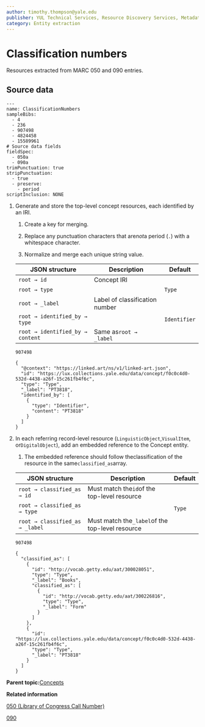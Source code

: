 ```yaml
---
author: timothy.thompson@yale.edu
publisher: YUL Technical Services, Resource Discovery Services, Metadata Services Unit
category: Entity extraction
---
```


# Classification numbers

Resources extracted from MARC 050 and 090 entries.

## Source data

```
---
name: ClassificationNumbers
sampleBibs:
  - 4
  - 236
  - 907498
  - 4824458
  - 15589961
# Source data fields
fieldSpec:
  - 050a
  - 090a
trimPunctuation: true
stripPunctuation:
  - true
  - preserve:
    - period
scriptInclusion: NONE
```

1.  Generate and store the top-level concept resources, each identified by an IRI.

    1.  Create a key for merging.

    2.  Replace any punctuation characters that are*not*a period \(`.`\) with a whitespace character.

    3.  Normalize and merge each unique string value.

    |JSON structure|Description|Default|
    |--------------|-----------|-------|
    |`root → id`|Concept IRI| |
    |`root → type`| |`Type`|
    |`root → _label`|Label of classification number| |
    |`root → identified_by → type`| |`Identifier`|
    |`root → identified_by → content`|Same as`root → _label`| |

    `907498`

    ```
    {
      "@context": "https://linked.art/ns/v1/linked-art.json",
      "id": "https://lux.collections.yale.edu/data/concept/f0c0c4d0-532d-4438-a26f-15c261fb4f6c",
      "type": "Type",
      "_label": "PT3818",
      "identified_by": [
        {
          "type": "Identifier",
          "content": "PT3818"
        }
      ]
    }
    ```

2.  In each referring record-level resource \(`LinguisticObject`,`VisualItem`, or`DigitalObject`\), add an embedded reference to the Concept entity.

    1.  The embedded reference should follow theclassification of the resource in the same`classified_as`array.

    |JSON structure|Description|Default|
    |--------------|-----------|-------|
    |`root → classified_as → id`|Must match the`id`of the top-level resource| |
    |`root → classified_as → type`| |`Type`|
    |`root → classified_as → _label`|Must match the`_label`of the top-level resource| |

    `907498`

    ```
    {
      "classified_as": [
        {
          "id": "http://vocab.getty.edu/aat/300028051",
          "type": "Type",
          "_label": "Books",
          "classified_as": [
            {
              "id": "http://vocab.getty.edu/aat/300226816",
              "type": "Type",
              "_label": "Form"
            }
          ]
        },
        {
          "id": "https://lux.collections.yale.edu/data/concept/f0c0c4d0-532d-4438-a26f-15c261fb4f6c",
          "type": "Type",
          "_label": "PT3818"
        }
      ]      
    }
    ```


**Parent topic:**[Concepts](../../concepts/concepts.md)

**Related information**  


[050 \(Library of Congress Call Number\)](../../tables/050_bib_table.md)

[090](../../tables/090_bib_table.md)

